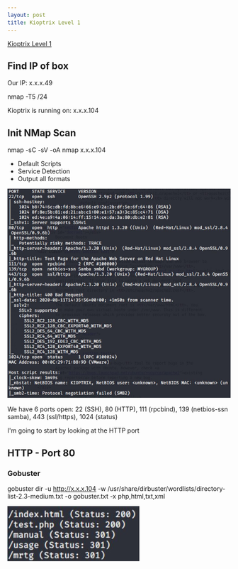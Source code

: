 ```yaml
---
layout: post
title: Kioptrix Level 1
---
```

[Kioptrix Level 1](https://www.vulnhub.com/entry/kioptrix-level-1-1,22/#)

## Find IP of box
Our IP: x.x.x.49

nmap -T5 <LHOST>/24
 
Kioptrix is running on: x.x.x.104  

## Init NMap Scan
nmap -sC -sV -oA nmap x.x.x.104
 - Default Scripts
 - Service Detection
 - Output all formats

![Initial NMap Scan](/images/KioptrixL1/Nmap1.JPG)

We have 6 ports open: 22 (SSH), 80 (HTTP), 111 (rpcbind), 139 (netbios-ssn samba), 443 (ssl/https), 1024 (status)

I'm going to start by looking at the HTTP port

## HTTP - Port 80
### Gobuster
gobuster dir -u http://x.x.x.104 -w /usr/share/dirbuster/wordlists/directory-list-2.3-medium.txt -o gobuster.txt -x php,html,txt,xml

![Gobuster Results](/images/KioptrixL1/Gobuster1.JPG)
